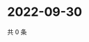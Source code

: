 # 2022-09-30

共 0 条

<!-- BEGIN WEIBO -->
<!-- 最后更新时间 Fri Sep 30 2022 04:21:45 GMT+0800 (China Standard Time) -->

<!-- END WEIBO -->

